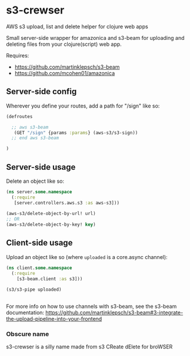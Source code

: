 # s3-crewser
AWS s3 upload, list and delete helper for clojure web apps

Small server-side wrapper for amazonica and s3-beam for uploading and deleting files from your clojure(script) web app.

Requires:
 - https://github.com/martinklepsch/s3-beam
 - https://github.com/mcohen01/amazonica


## Server-side config
Wherever you define your routes, add a path for "/sign" like so:

```clj
(defroutes

  ;; aws s3-beam
   (GET "/sign" {params :params} (aws-s3/s3-sign))
  ;; end aws s3-beam

)
```

## Server-side usage
Delete an object like so:
```clj
(ns server.some.namespace
  (:require
   [server.controllers.aws.s3 :as aws-s3]))
   
(aws-s3/delete-object-by-url! url)
;; OR
(aws-s3/delete-object-by-key! key)
```

## Client-side usage
Upload an object like so (where `uploaded` is a core.async channel):
```cljs
(ns client.some.namespace
  (:require 
    [s3-beam.client :as s3]))
    
(s3/s3-pipe uploaded)
    
```

For more info on how to use channels with s3-beam, see the s3-beam documentation: https://github.com/martinklepsch/s3-beam#3-integrate-the-upload-pipeline-into-your-frontend



### Obscure name
s3-crewser is a silly name made from s3 CReate dElete for broWSER
